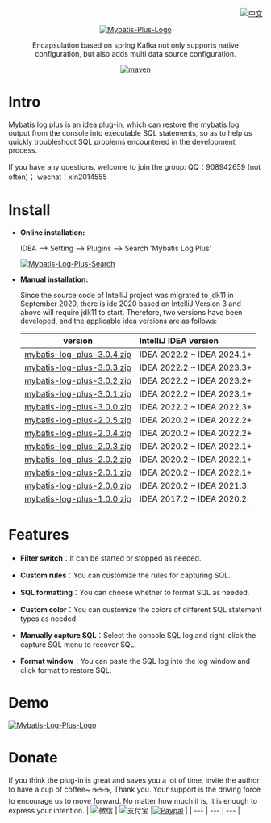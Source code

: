 <p align="right">
  <a href="https://github.com/pg-liudong/mybatis-log-plus-usage/blob/main/README.zh.md">
   <img alt="中文" src="https://img.shields.io/badge/-中文-blue">
  </a>
</p>

<p align="center">
  <a href="https://github.com/pg-liudong/mybatis-log-plus-usage">
   <img alt="Mybatis-Plus-Logo" src="https://raw.githubusercontent.com/pg-liudong/pic-bed/main/bird-280.svg">
  </a>
</p>

<p align="center">
  Encapsulation based on spring Kafka not only supports native configuration, but also adds multi data source configuration.
</p>

<p align="center">
  <a href="https://plugins.jetbrains.com/plugin/18429-mybatis-log-plus">
    <img alt="maven" src="https://img.shields.io/badge/version-3.0.3-0A7DBA">
  </a>
</p>

# Intro


Mybatis log plus is an idea plug-in, which can restore the mybatis log output from the console into executable SQL statements, so as to help us quickly troubleshoot SQL problems encountered in the development process.

If you have any questions, welcome to join the group: QQ：908942659 (not often)； wechat：xin2014555

# Install

- **Online installation:**

    IDEA --> Setting --> Plugins --> Search 'Mybatis Log Plus'
    
    <a href="https://github.com/pg-liudong/mybatis-log-plus-usage">
        <img alt="Mybatis-Log-Plus-Search" src="https://raw.githubusercontent.com/pg-liudong/pic-bed/main/202201212305520.png">
    </a>

- **Manual installation:**

    Since the source code of IntelliJ project was migrated to jdk11 in September 2020, there is ide 2020 based on IntelliJ Version 3 and above will require jdk11 to start.           Therefore, two versions have been developed, and the applicable idea versions are as follows:

    |version              |IntelliJ IDEA version|
    |:--------------------------:|:--------------------------------|
    | [mybatis-log-plus-3.0.4.zip](https://gitee.com/pg-liudong/mybatis-log-plus-usage/raw/master/mybatis-log-plus-3.0.4.zip)|IDEA 2022.2 ~ IDEA 2024.1+|
    | [mybatis-log-plus-3.0.3.zip](https://gitee.com/pg-liudong/mybatis-log-plus-usage/raw/master/mybatis-log-plus-3.0.3.zip)|IDEA 2022.2 ~ IDEA 2023.3+|
    | [mybatis-log-plus-3.0.2.zip](https://gitee.com/pg-liudong/mybatis-log-plus-usage/raw/master/mybatis-log-plus-3.0.2.zip)|IDEA 2022.2 ~ IDEA 2023.2+|
    | [mybatis-log-plus-3.0.1.zip](https://gitee.com/pg-liudong/mybatis-log-plus-usage/raw/master/mybatis-log-plus-3.0.1.zip)|IDEA 2022.2 ~ IDEA 2023.1+|
    | [mybatis-log-plus-3.0.0.zip](https://github.com/pg-liudong/mybatis-log-plus-usage/raw/main/mybatis-log-plus-3.0.0.zip)|IDEA 2022.2 ~ IDEA 2022.3+|
    | [mybatis-log-plus-2.0.5.zip](https://github.com/pg-liudong/mybatis-log-plus-usage/raw/main/mybatis-log-plus-2.0.5.zip)|IDEA 2020.2 ~ IDEA 2022.2+|
    | [mybatis-log-plus-2.0.4.zip](https://github.com/pg-liudong/mybatis-log-plus-usage/raw/main/mybatis-log-plus-2.0.4.zip)|IDEA 2020.2 ~ IDEA 2022.2+|
    | [mybatis-log-plus-2.0.3.zip](https://github.com/pg-liudong/mybatis-log-plus-usage/raw/main/mybatis-log-plus-2.0.3.zip)|IDEA 2020.2 ~ IDEA 2022.1+|
    | [mybatis-log-plus-2.0.2.zip](https://github.com/pg-liudong/mybatis-log-plus-usage/raw/main/mybatis-log-plus-2.0.2.zip)|IDEA 2020.2 ~ IDEA 2022.1+|
    | [mybatis-log-plus-2.0.1.zip](https://github.com/pg-liudong/mybatis-log-plus-usage/raw/main/mybatis-log-plus-2.0.1.zip)|IDEA 2020.2 ~ IDEA 2022.1+|
    | [mybatis-log-plus-2.0.0.zip](https://github.com/pg-liudong/mybatis-log-plus-usage/raw/main/mybatis-log-plus-2.0.0.zip)|IDEA 2020.2 ~ IDEA 2021.3|
    | [mybatis-log-plus-1.0.0.zip](https://github.com/pg-liudong/mybatis-log-plus-usage/raw/main/mybatis-log-plus-1.0.0.zip)|IDEA 2017.2 ~ IDEA 2020.2|
  
# Features


- **Filter switch**：It can be started or stopped as needed.

- **Custom rules**：You can customize the rules for capturing SQL.

- **SQL formatting**：You can choose whether to format SQL as needed.

- **Custom color**：You can customize the colors of different SQL statement types as needed.

- **Manually capture SQL**：Select the console SQL log and right-click the capture SQL menu to recover SQL.

- **Format window**：You can paste the SQL log into the log window and click format to restore SQL.

# Demo

<a href="https://github.com/pg-liudong/mybatis-log-plus-usage">
   <img alt="Mybatis-Log-Plus-Logo" src="https://raw.githubusercontent.com/pg-liudong/pic-bed/main/202201142233788.jpg">
</a>

# Donate

If you think the plug-in is great and saves you a lot of time, invite the author to have a cup of coffee~ ☕☕☕, Thank you. Your support is the driving force to encourage us to move forward. No matter how much it is, it is enough to express your intention.
| ![微信](https://raw.githubusercontent.com/pg-liudong/pic-bed/main/wechat.jpg) | ![支付宝](https://raw.githubusercontent.com/pg-liudong/pic-bed/main/AliPay.jpg) |[![Paypal](https://raw.githubusercontent.com/pg-liudong/pic-bed/main/202202101456821.png)](https://www.paypal.com/paypalme/pgliudong) |
| --- | --- | --- |

